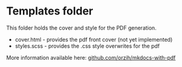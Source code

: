 # Templates folder
This folder holds the cover and style for the PDF generation.

- cover.html - provides the pdf front cover (not yet implemented)
- styles.scss - provides the .css style overwrites for the pdf

More information available here: [github.com/orzih/mkdocs-with-pdf](https://github.com/orzih/mkdocs-with-pdf#user-content-custom-cover-page-and-document-style)